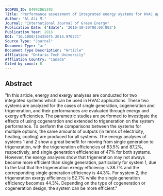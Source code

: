 ```yaml
---
SCOPUS_ID: 84992065292
Title: "Performance assessment of integrated energy systems for HVAC applications"
Author: "Al Ali M."
Journal: "International Journal of Green Energy"
Publication Date: {'$date': '2016-10-20T00:00:00Z'}
Publication Year: 2016
DOI: "10.1080/15435075.2014.970271"
Source Type: "Journal"
Document Type: "ar"
Document Type Description: "Article"
Affliation: "Ontario Tech University"
Affliation Country: "Canada"
Cited by count: 8
---
```


## Abstract
"In this article, energy and exergy analyses are conducted for two integrated systems which can be used in HVAC applications. These two systems are analyzed for the cases of single generation, cogeneration and trigeneration, and their performances are evaluated through energy and exergy efficiencies. The parametric studies are performed to investigate the effects of using cogeneration and extended to trigeneration on the system performance. To perform the comparisons between the systems for multiple options, the same amounts of outputs (in terms of electricity, heating, cooling) are produced for all systems. The energy analyses of systems 1 and 2 show a great benefit for moving from single generation to trigeneration, with the trigeneration efficiencies of 83.5% and 87.2%, respectively, and single generation efficiencies of 47% for both systems. However, the exergy analyses show that trigeneration may not always become more efficient than single generation, particularly for system 1, due to the fact that the trigeneration exergy efficiency is 38.7% and the corresponding single generation efficiency is 44.3%. For system 2, the trigeneration exergy efficiency is 52.7% while the single generation efficiency becomes 44.3%. Depending on the type of cogeneration or cogeneration design, the system can be more efficient."
